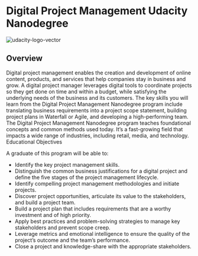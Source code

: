 # Digital Project Management Udacity Nanodegree
![udacity-logo-vector](https://user-images.githubusercontent.com/16072216/140942549-ad70156e-c613-49a0-88a9-22129a7ced1f.jpg)


## Overview

Digital project management enables the creation and development of online content, products, and services that help companies stay in business and grow. A digital project manager leverages digital tools to coordinate projects so they get done on time and within a budget, while satisfying the underlying needs of the business and its customers. The key skills you will learn from the Digital Project Management Nanodegree program
include translating business requirements into a project scope statement, building project plans in Waterfall or
Agile, and developing a high-performing team. The Digital Project Management Nanodegree program teaches
foundational concepts and common methods used today. It’s a fast-growing field that impacts a wide range of
industries, including retail, media, and technology.
Educational Objectives

A graduate of this program will be able to:
 - Identify the key project management skills.
 - Distinguish the common business justifications for a digital project and define the five stages of the project management lifecycle.
 - Identify compelling project management methodologies and initiate projects.
 - Discover project opportunities, articulate its value to the stakeholders, and build a project team.
 - Build a project plan that includes requirements that are a worthy investment and of high priority.
 - Apply best practices and problem-solving strategies to manage key stakeholders and prevent scope creep.
 - Leverage metrics and emotional intelligence to ensure the quality of the project’s outcome and the team’s performance.
 - Close a project and knowledge-share with the appropriate stakeholders.
